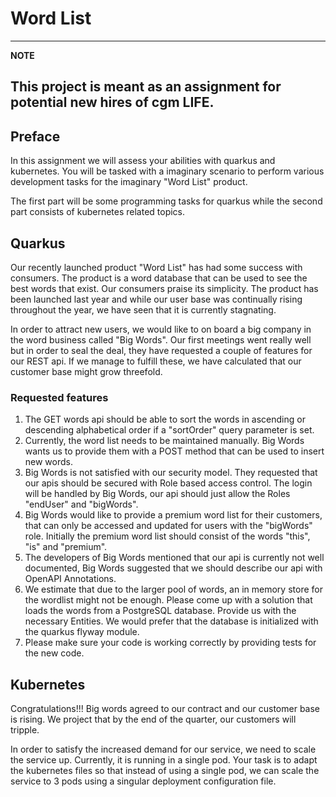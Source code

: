 # Word List

---
**NOTE**

This project is meant as an assignment for potential new hires of cgm LIFE.
---

## Preface
In this assignment we will assess your abilities with quarkus and kubernetes. You will be tasked with a imaginary 
scenario to perform various development tasks for the imaginary "Word List" product.

The first part will be some programming tasks for quarkus while the second part consists of kubernetes related 
topics.

## Quarkus

Our recently launched product "Word List" has had some success with consumers. The product is a word database
that can be used to see the best words that exist. Our consumers praise its simplicity. The product has been launched 
last year and while our user base was continually rising throughout the year, we have seen that it is currently 
stagnating.

In order to attract new users, we would like to on board a big company in the word business called "Big Words".
Our first meetings went really well but in order to seal the deal, they have requested a couple of features for our 
REST api. If we manage to fulfill these, we have calculated that our customer base might grow threefold.

### Requested features

1. The GET words api should be able to sort the words in ascending or descending alphabetical order if a "sortOrder"
query parameter is set.
2. Currently, the word list needs to be maintained manually. Big Words wants us to provide them with a POST method that 
can be used to insert new words.
3. Big Words is not satisfied with our security model. They requested that our apis should be secured with Role based 
access control. The login will be handled by Big Words, our api should just allow the Roles "endUser" and "bigWords".
4. Big Words would like to provide a premium word list for their customers, that can only be accessed and updated for
users with the "bigWords" role. Initially the premium word list should consist of the words "this", "is" and "premium".
5. The developers of Big Words mentioned that our api is currently not well documented, Big Words suggested that we 
should describe our api with OpenAPI Annotations.
6. We estimate that due to the larger pool of words, an in memory store for the wordlist might not be enough. Please 
come up with a solution that loads the words from a PostgreSQL database. Provide us with the necessary Entities. We 
would prefer that the database is initialized with the quarkus flyway module.
7. Please make sure your code is working correctly by providing tests for the new code.

## Kubernetes

Congratulations!!! Big words agreed to our contract and our customer base is rising. We project that by the end of the 
quarter, our customers will tripple.  

In order to satisfy the increased demand for our service, we need to scale the service up. Currently, it is running in a 
single pod. Your task is to adapt the kubernetes files so that instead of using a single pod, we can scale the service 
to 3 pods using a singular deployment configuration file.
